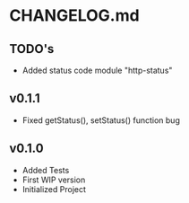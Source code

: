 # CHANGELOG.md

## TODO's
- Added status code module "http-status"

## v0.1.1
- Fixed getStatus(), setStatus() function bug

## v0.1.0
- Added Tests
- First WIP version
- Initialized Project
